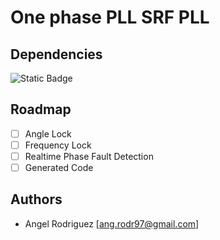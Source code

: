 # One phase PLL SRF PLL

## Dependencies


![Static Badge](https://img.shields.io/badge/Matlab2023a-Requiered-red)

## Roadmap

- [ ]  Angle Lock
- [ ]  Frequency Lock
- [ ]  Realtime Phase Fault Detection
- [ ]  Generated Code

## Authors

- Angel Rodriguez [ang.rodr97@gmail.com]
